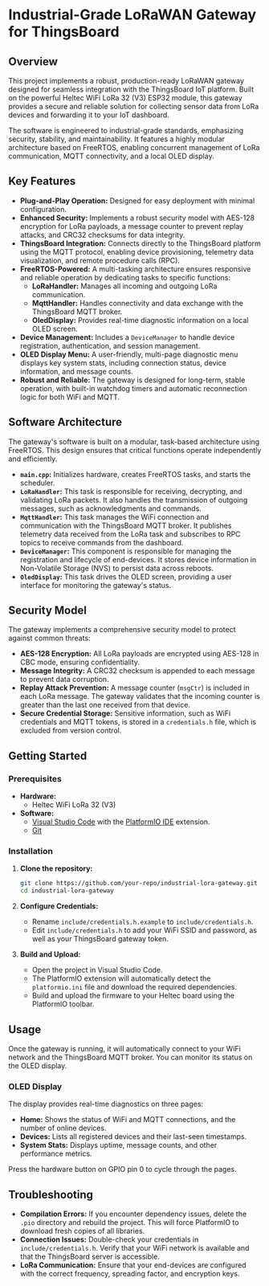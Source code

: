 # Industrial-Grade LoRaWAN Gateway for ThingsBoard

## Overview

This project implements a robust, production-ready LoRaWAN gateway designed for seamless integration with the ThingsBoard IoT platform. Built on the powerful Heltec WiFi LoRa 32 (V3) ESP32 module, this gateway provides a secure and reliable solution for collecting sensor data from LoRa devices and forwarding it to your IoT dashboard.

The software is engineered to industrial-grade standards, emphasizing security, stability, and maintainability. It features a highly modular architecture based on FreeRTOS, enabling concurrent management of LoRa communication, MQTT connectivity, and a local OLED display.

## Key Features

- **Plug-and-Play Operation:** Designed for easy deployment with minimal configuration.
- **Enhanced Security:** Implements a robust security model with AES-128 encryption for LoRa payloads, a message counter to prevent replay attacks, and CRC32 checksums for data integrity.
- **ThingsBoard Integration:** Connects directly to the ThingsBoard platform using the MQTT protocol, enabling device provisioning, telemetry data visualization, and remote procedure calls (RPC).
- **FreeRTOS-Powered:** A multi-tasking architecture ensures responsive and reliable operation by dedicating tasks to specific functions:
  - **LoRaHandler:** Manages all incoming and outgoing LoRa communication.
  - **MqttHandler:** Handles connectivity and data exchange with the ThingsBoard MQTT broker.
  - **OledDisplay:** Provides real-time diagnostic information on a local OLED screen.
- **Device Management:** Includes a `DeviceManager` to handle device registration, authentication, and session management.
- **OLED Display Menu:** A user-friendly, multi-page diagnostic menu displays key system stats, including connection status, device information, and message counts.
- **Robust and Reliable:** The gateway is designed for long-term, stable operation, with built-in watchdog timers and automatic reconnection logic for both WiFi and MQTT.

## Software Architecture

The gateway's software is built on a modular, task-based architecture using FreeRTOS. This design ensures that critical functions operate independently and efficiently.

- **`main.cpp`:** Initializes hardware, creates FreeRTOS tasks, and starts the scheduler.
- **`LoRaHandler`:** This task is responsible for receiving, decrypting, and validating LoRa packets. It also handles the transmission of outgoing messages, such as acknowledgments and commands.
- **`MqttHandler`:** This task manages the WiFi connection and communication with the ThingsBoard MQTT broker. It publishes telemetry data received from the LoRa task and subscribes to RPC topics to receive commands from the dashboard.
- **`DeviceManager`:** This component is responsible for managing the registration and lifecycle of end-devices. It stores device information in Non-Volatile Storage (NVS) to persist data across reboots.
- **`OledDisplay`:** This task drives the OLED screen, providing a user interface for monitoring the gateway's status.

## Security Model

The gateway implements a comprehensive security model to protect against common threats:

- **AES-128 Encryption:** All LoRa payloads are encrypted using AES-128 in CBC mode, ensuring confidentiality.
- **Message Integrity:** A CRC32 checksum is appended to each message to prevent data corruption.
- **Replay Attack Prevention:** A message counter (`msgCtr`) is included in each LoRa message. The gateway validates that the incoming counter is greater than the last one received from that device.
- **Secure Credential Storage:** Sensitive information, such as WiFi credentials and MQTT tokens, is stored in a `credentials.h` file, which is excluded from version control.

## Getting Started

### Prerequisites

- **Hardware:**
  - Heltec WiFi LoRa 32 (V3)
- **Software:**
  - [Visual Studio Code](https://code.visualstudio.com/) with the [PlatformIO IDE](https://platformio.org/platformio-ide/) extension.
  - [Git](https://git-scm.com/)

### Installation

1. **Clone the repository:**
   ```bash
   git clone https://github.com/your-repo/industrial-lora-gateway.git
   cd industrial-lora-gateway
   ```

2. **Configure Credentials:**
   - Rename `include/credentials.h.example` to `include/credentials.h`.
   - Edit `include/credentials.h` to add your WiFi SSID and password, as well as your ThingsBoard gateway token.

3. **Build and Upload:**
   - Open the project in Visual Studio Code.
   - The PlatformIO extension will automatically detect the `platformio.ini` file and download the required dependencies.
   - Build and upload the firmware to your Heltec board using the PlatformIO toolbar.

## Usage

Once the gateway is running, it will automatically connect to your WiFi network and the ThingsBoard MQTT broker. You can monitor its status on the OLED display.

### OLED Display

The display provides real-time diagnostics on three pages:

- **Home:** Shows the status of WiFi and MQTT connections, and the number of online devices.
- **Devices:** Lists all registered devices and their last-seen timestamps.
- **System Stats:** Displays uptime, message counts, and other performance metrics.

Press the hardware button on GPIO pin 0 to cycle through the pages.

## Troubleshooting

- **Compilation Errors:** If you encounter dependency issues, delete the `.pio` directory and rebuild the project. This will force PlatformIO to download fresh copies of all libraries.
- **Connection Issues:** Double-check your credentials in `include/credentials.h`. Verify that your WiFi network is available and that the ThingsBoard server is accessible.
- **LoRa Communication:** Ensure that your end-devices are configured with the correct frequency, spreading factor, and encryption keys.
